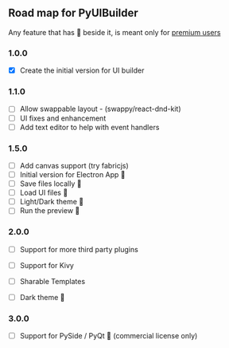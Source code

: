 ## Road map for PyUIBuilder

Any feature that has 👑 beside it, is meant only for [premium users](./readme.md#license--support)

### 1.0.0
- [x] Create the initial version for UI builder

### 1.1.0
- [ ] Allow swappable layout - (swappy/react-dnd-kit)
- [ ] UI fixes and enhancement 
- [ ] Add text editor to help with event handlers

### 1.5.0
- [ ] Add canvas support (try fabricjs)
- [ ] Initial version for Electron App 👑
- [ ] Save files locally 👑
- [ ] Load UI files 👑
- [ ] Light/Dark theme 👑
- [ ] Run the preview 👑

### 2.0.0
- [ ] Support for more third party plugins
- [ ] Support for Kivy
- [ ] Sharable Templates
- [ ] Dark theme 👑


### 3.0.0
- [ ] Support for PySide / PyQt 👑 (commercial license only)
